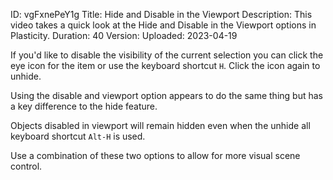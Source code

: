 ID: vgFxnePeY1g
Title: Hide and Disable in the Viewport
Description: This video takes a quick look at the Hide and Disable in the Viewport options in Plasticity.
Duration: 40
Version: 
Uploaded: 2023-04-19

If you'd like to disable the visibility of the current selection you can click the eye icon for the item or use the keyboard shortcut `H`. Click the icon again to unhide.

Using the disable and viewport option appears to do the same thing but has a key difference to the hide feature.

Objects disabled in viewport will remain hidden even when the unhide all keyboard shortcut `Alt-H` is used.

Use a combination of these two options to allow for more visual scene control.
